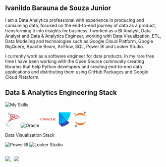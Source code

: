 ## Ivanildo Barauna de Souza Junior


I am a Data Analytics professional with experience in producing and consuming data, focused on the end-to-end journey of data as a product, transforming it into insights for business. I worked as a BI Analyst, Data Analyst and Data & Analytics Engineer, working with Data Visualization, ETL, Data Modeling and technologies such as Google Cloud Platform, Google BigQuery, Apache Beam, AirFlow, SQL, Power BI and Looker Studio.

I currently work as a software engineer for data products. In my rare free time I have been working with the Open Source community creating libraries that help Python developers and creating end-to-end data applications and distributing them using GitHub Packages and Google Cloud Plataform. 

## Data & Analytics Engineering Stack
![My Skills](https://skillicons.dev/icons?i=py,docker,gcp,mysql,postgres,bitbucket,github,githubactions,vscode,pycharm,postman,figma,firebase,linux&perline=7)

<img src="https://github.com/devicons/devicon/blob/master/icons/microsoftsqlserver/microsoftsqlserver-original.svg" Alt="SQL Server" width="50" height="50"><img src="https://www.svgrepo.com/show/375551/bigquery.svg" Alt="Oracle" width="50" height="50"> <img src="https://github.com/devicons/devicon/blob/master/icons/oracle/oracle-original.svg" Alt="Oracle" width="50" height="50"> <img src="https://github.com/devicons/devicon/blob/master/icons/poetry/poetry-original.svg" Alt="Poetry" width="50" height="50"><img src="https://github.com/devicons/devicon/blob/master/icons/jupyter/jupyter-original.svg" Alt="Jupyter" width="50" height="50">

Data Visualization Stack

<img src="https://github.com/microsoft/PowerBI-Icons/blob/main/SVG/Power-BI.svg" Alt="Power BI" width="50" height="50"> <img src="https://www.svgrepo.com/show/354012/looker-icon.svg" Alt="Looker Studio" width="50" height="50">


##
<p align="left">
  <a href="https://github.com/IvanildoBarauna/ETL-awesome-api">
    <img align="bottom" src="https://github-readme-stats.vercel.app/api?username=IvanildoBarauna&hide=stars,contribs&show=prs_merged,prs_merged_percentage&show_icons=true&theme=github&include_all_commits=true&rank_icon=percentile&hide_border=true" />
 
 </a>
  &nbsp;<!-- Espaço entre os componentes -->
  <a href="https://github.com/IvanildoBarauna">
    <img align="bottom" src="https://github-readme-stats.vercel.app/api/top-langs/?username=IvanildoBarauna&hide_border=true&layout=compact" />
  </a>
</p>
